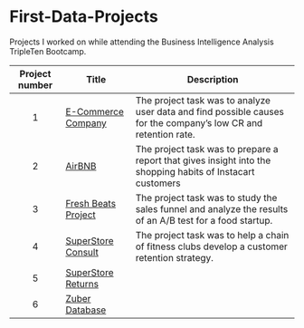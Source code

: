 # First-Data-Projects
Projects I worked on while attending the Business Intelligence Analysis TripleTen Bootcamp.


| Project number | Title | Description |
| :-----------: | ----------- |----------- |
| 1 | [E-Commerce Company](https://github.com/KatieStembridge/First-Data-Projects/tree/main/E-Commerce%20Company)| The project task was to analyze user data and find possible causes for the company’s low CR and retention rate. |
| 2 | [AirBNB](https://github.com/KatieStembridge/First-Data-Projects/tree/main/AirBNB%20Project) | The project task was to prepare a report that gives insight into the shopping habits of Instacart customers |
| 3 | [Fresh Beats Project](https://github.com/KatieStembridge/First-Data-Projects/tree/main/Fresh%20Beats%20Project) | The project task was to study the sales funnel and analyze the results of an A/B test for a food startup. |
| 4 | [SuperStore Consult](https://github.com/KatieStembridge/First-Data-Projects/tree/main/SuperStore%20Consult) | The project task was to help a chain of fitness clubs develop a customer retention strategy. |
| 5 | [SuperStore Returns](https://github.com/KatieStembridge/First-Data-Projects/tree/main/SuperStore%20Returns) | 
| 6 | [Zuber Database](https://github.com/KatieStembridge/First-Data-Projects/tree/main/Zuber%20Datatbase) | 
